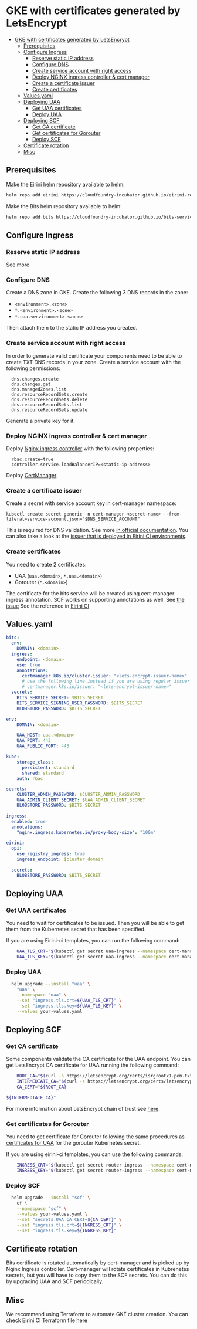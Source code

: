 
# GKE with certificates generated by LetsEncrypt

- [GKE with certificates generated by LetsEncrypt](#gke-with-certificates-generated-by-letsencrypt)
  - [Prerequisites](#prerequisites)
  - [Configure Ingress](#configure-ingress)
    - [Reserve static IP address](#reserve-static-ip-address)
    - [Configure DNS](#configure-dns)
    - [Create service account with right access](#create-service-account-with-right-access)
    - [Deploy NGINX ingress controller & cert manager](#deploy-nginx-ingress-controller--cert-manager)
    - [Create a certificate issuer](#create-a-certificate-issuer)
    - [Create certificates](#create-certificates)
  - [Values.yaml](#valuesyaml)
  - [Deploying UAA](#deploying-uaa)
    - [Get UAA certificates](#get-uaa-certificates)
    - [Deploy UAA](#deploy-uaa)
  - [Deploying SCF](#deploying-scf)
    - [Get CA certificate](#get-ca-certificate)
    - [Get certificates for Gorouter](#get-certificates-for-gorouter)
    - [Deploy SCF](#deploy-scf)
  - [Certificate rotation](#certificate-rotation)
  - [Misc](#misc)

## Prerequisites

Make the Eirini helm repository available to helm:

```bash
helm repo add eirini https://cloudfoundry-incubator.github.io/eirini-release
```

Make the Bits helm repository available to helm:

```bash
helm repo add bits https://cloudfoundry-incubator.github.io/bits-service-release/helm
```

## Configure Ingress

### Reserve static IP address

See [more](https://cloud.google.com/compute/docs/ip-addresses/reserve-static-external-ip-address)

### Configure DNS

Create a DNS zone in GKE.
Create the following 3 DNS records in the zone:

- `<environment>.<zone>`
- `*.<environment>.<zone>`
- `*.uaa.<environment>.<zone>`

Then attach them to the static IP address you created.

### Create service account with right access

In order to generate valid certificate your components need to be able to create TXT DNS records in your zone.
Create a service account with the following permissions:

```
  dns.changes.create
  dns.changes.get
  dns.managedZones.list
  dns.resourceRecordSets.create
  dns.resourceRecordSets.delete
  dns.resourceRecordSets.list
  dns.resourceRecordSets.update
```

Generate a private key for it.

### Deploy NGINX ingress controller & cert manager

Deploy [Nginx ingress controller](https://hub.helm.sh/charts/stable/nginx-ingress) with the following properties:

```
  rbac.create=true
  controller.service.loadBalancerIP=<static-ip-address>
```

Deploy [CertManager](https://hub.helm.sh/charts/jetstack/cert-manager)

### Create a certificate issuer

Create a secret with service account key in cert-manager namespace:

```
kubectl create secret generic -n cert-manager <secret-name> --from-literal=service-account.json="$DNS_SERVICE_ACCOUNT"
```

This is required for DNS validation. See more
[in official documentation](https://docs.cert-manager.io/en/latest/tutorials/acme/dns-validation.html).
You can also take a look at the
[issuer that is deployed in Eirini CI environments](https://raw.githubusercontent.com/cloudfoundry-incubator/eirini-ci/master/cert-manager/letsencrypt-dns-issuer.yaml).

### Create certificates

You need to create 2 certificates:

- UAA (`uaa.<domain>`, `*.uaa.<domain>`)
- Gorouter (`*.<domain>`)

The certificate for the bits service will be created using cert-manager ingress annotation.
SCF works on supporting annotations as well. See [the issue](https://github.com/SUSE/scf/issues/2856)
See the reference in [Eirini CI](https://github.com/cloudfoundry-incubator/eirini-ci/tree/master/cert-manager)

## Values.yaml

```yaml
bits:
  env:
    DOMAIN: <domain>
  ingress:
    endpoint: <domain>
    use: true
    annotations:
      certmanager.k8s.io/cluster-issuer: "<lets-encrypt-issuer-name>"
      # use the following line instead if you are using regular issuer
      # certmanager.k8s.io/issuer: "<lets-encrypt-issuer-name>"
  secrets:
    BITS_SERVICE_SECRET: $BITS_SECRET
    BITS_SERVICE_SIGNING_USER_PASSWORD: $BITS_SECRET
    BLOBSTORE_PASSWORD: $BITS_SECRET

env:
    DOMAIN: <domain>

    UAA_HOST: uaa.<domain>
    UAA_PORT: 443
    UAA_PUBLIC_PORT: 443

kube:
    storage_class:
      persistent: standard
      shared: standard
    auth: rbac

secrets:
    CLUSTER_ADMIN_PASSWORD: $CLUSTER_ADMIN_PASSWORD
    UAA_ADMIN_CLIENT_SECRET: $UAA_ADMIN_CLIENT_SECRET
    BLOBSTORE_PASSWORD: $BITS_SECRET

ingress:
  enabled: true
  annotations:
    "nginx.ingress.kubernetes.io/proxy-body-size": "100m"

eirini:
  opi:
    use_registry_ingress: true
    ingress_endpoint: $cluster_domain

  secrets:
    BLOBSTORE_PASSWORD: $BITS_SECRET
```

## Deploying UAA

### Get UAA certificates

You need to wait for certificates to be issued. Then you will be able to get them from the Kubernetes secret that has been specified.

If you are using Eirini-ci templates, you can run the following command:

```bash
    UAA_TLS_CRT="$(kubectl get secret uaa-ingress --namespace cert-manager -o jsonpath="{.data['tls\.crt']}" | base64 --decode -)"
    UAA_TLS_KEY="$(kubectl get secret uaa-ingress --namespace cert-manager -o jsonpath="{.data['tls\.key']}" | base64 --decode -)"
```

### Deploy UAA

```bash
  helm upgrade --install "uaa" \
    "uaa" \
    --namespace "uaa" \
    --set "ingress.tls.crt=${UAA_TLS_CRT}" \
    --set "ingress.tls.key=${UAA_TLS_KEY}" \
    --values your-values.yaml
```

## Deploying SCF

### Get CA certificate

Some components validate the CA certificate for the UAA endpoint. You can get LetsEncrypt CA certificate for UAA running the following command:

```bash
    ROOT_CA="$(curl -s https://letsencrypt.org/certs/isrgrootx1.pem.txt)"
    INTERMEDIATE_CA="$(curl -s https://letsencrypt.org/certs/letsencryptauthorityx3.pem.txt)"
    CA_CERT="${ROOT_CA}

${INTERMEDIATE_CA}"
```

For more information about LetsEncrypt chain of trust see [here](https://letsencrypt.org/certificates/).

### Get certificates for Gorouter

You need to get certificate for Gorouter following the same procedures as [certificates for UAA](#get-uaa-certificates) for the gorouter Kubernetes secret.

If you are using eirini-ci templates, you can use the following commands:

```bash
    INGRESS_CRT="$(kubectl get secret router-ingress --namespace cert-manager -o jsonpath="{.data['tls\.crt']}" | base64 --decode -)"
    INGRESS_KEY="$(kubectl get secret router-ingress --namespace cert-manager -o jsonpath="{.data['tls\.key']}" | base64 --decode -)"
```

### Deploy SCF

```bash
  helm upgrade --install "scf" \
    cf \
    --namespace "scf" \
    --values your-values.yaml \
    --set "secrets.UAA_CA_CERT=${CA_CERT}" \
    --set "ingress.tls.crt=${INGRESS_CRT}" \
    --set "ingress.tls.key=${INGRESS_KEY}"
```

## Certificate rotation

Bits certificate is rotated automatically by cert-manager and is picked up by Nginx Ingress controller.
Cert-manager will rotate certificates in Kubrenetes secrets, but you will have to copy them to the SCF secrets.
You can do this by upgrading UAA and SCF periodically.

## Misc

We recommend using Terraform to automate GKE cluster creation. You can check Eirini CI Terraform file [here](https://raw.githubusercontent.com/cloudfoundry-incubator/eirini-ci/master/gke-cluster/terraform.tf)
